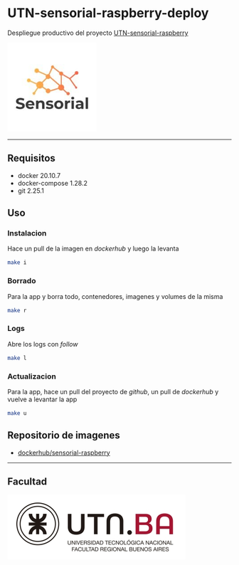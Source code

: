 # UTN-sensorial-raspberry-deploy

Despliegue productivo del proyecto [UTN-sensorial-raspberry](https://github.com/brianwolf/UTN-sensorial-raspberry)

![1](img/sensorial.jpg)

---

## Requisitos

* docker 20.10.7
* docker-compose 1.28.2
* git 2.25.1

## Uso

### Instalacion

Hace un pull de la imagen en *dockerhub* y luego la levanta

```bash
make i
```

### Borrado

Para la app y borra todo, contenedores, imagenes y volumes de la misma

```bash
make r
```

### Logs

Abre los logs con *follow*

```bash
make l
```

### Actualizacion

Para la app, hace un pull del proyecto de *github*, un pull de *dockerhub* y vuelve a levantar la app

```bash
make u
```

## Repositorio de imagenes

* [dockerhub/sensorial-raspberry](https://hub.docker.com/r/brianwolf94/sensorial-raspberry)

---

## Facultad

![1](img/utn.jpg)

